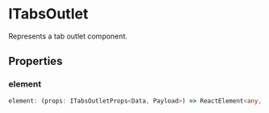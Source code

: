 # ITabsOutlet

Represents a tab outlet component.

## Properties

### element

```ts
element: (props: ITabsOutletProps<Data, Payload>) => ReactElement<any, string | JSXElementConstructor<any>>
```
